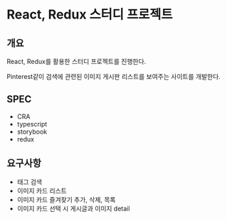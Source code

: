 # React, Redux 스터디 프로젝트

## 개요

React, Redux를 활용한 스터디 프로젝트를 진행한다.

Pinterest같이 검색에 관련된 이미지 게시판 리스트를 보여주는 사이트를 개발한다.

## SPEC
- CRA
- typescript
- storybook
- redux

## 요구사항

- 태그 검색
- 이미지 카드 리스트
- 이미지 카드 즐겨찾기 추가, 삭제, 목록
- 이미지 카드 선택 시 게시글과 이미지 detail
